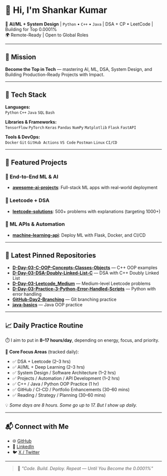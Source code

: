 
# 👋 Hi, I'm Shankar Kumar

🧠 **AI/ML + System Design** | `Python` • `C++` • `Java` | DSA + CP • LeetCode | Building for Top 0.0001%  
🌍 Remote-Ready | Open to Global Roles

---

## 🚀 Mission
**Become the Top in Tech** — mastering AI, ML, DSA, System Design, and Building Production-Ready Projects with Impact.

---

## 🔧 Tech Stack

**Languages:**  
`Python` `C++` `Java` `SQL` `Bash`

**Libraries & Frameworks:**  
`TensorFlow` `PyTorch` `Keras` `Pandas` `NumPy` `Matplotlib` `Flask` `FastAPI`

**Tools & DevOps:**  
`Docker` `Git` `GitHub Actions` `VS Code` `Postman` `Linux` `CI/CD`

---

## 📌 Featured Projects

### 🎯 End-to-End ML & AI  
- [**awesome-ai-projects**](https://github.com/Shank312/awesome-ai-projects): Full-stack ML apps with real-world deployment

### 🧠 Leetcode + DSA  
- [**leetcode-solutions**](https://github.com/Shank312/leetcode-solutions): 500+ problems with explanations (targeting 1000+)

### 🔁 ML APIs & Automation  
- [**machine-learning-api**](https://github.com/Shank312/machine-learning-api): Deploy ML with Flask, Docker, and CI/CD

---

## 📂 Latest Pinned Repositories

- [**D-Day-03-C-OOP-Concepts-Classes-Objects**](https://github.com/Shank312/D-Day-03-C-OOP-Concepts-Classes-Objects) — C++ OOP examples  
- [**D-Day-03-DSA-Doubly-Linked-List-C**](https://github.com/Shank312/D-Day-03-DSA-Doubly-Linked-List-C) — DSA with C++ Doubly Linked List  
- [**D-Day-03-Leetcode_Medium**](https://github.com/Shank312/D-Day-03-Leetcode_Medium) — Medium-level Leetcode problems  
- [**D-Day-03-Practice-3-Python-Error-Handled-Scripts**](https://github.com/Shank312/D-Day-03-Practice-3-Python-Error-Handled-Scripts) — Python with error handling  
- [**GitHub-Day2-Branching**](https://github.com/Shank312/GitHub-Day2-Branching) — Git branching practice  
- [**java-basics**](https://github.com/Shank312/java-basics) — Java OOP practice

---

## 📈 Daily Practice Routine

⏱️ I aim to put in **8–17 hours/day**, depending on energy, focus, and priority.

🧠 **Core Focus Areas** (tracked daily):
- ✅ DSA + Leetcode (2–3 hrs)  
- ✅ AI/ML + Deep Learning (2–3 hrs)  
- ✅ System Design / Software Architecture (1–2 hrs)  
- ✅ Projects / Automation / API Development (1–2 hrs)  
- ✅ C++ / Java / Python OOP Practice (1 hr)  
- ✅ GitHub / CI-CD / Portfolio Enhancements (30–60 mins)  
- ✅ Reading / Strategy / Planning (30–60 mins)

💡 *Some days are 8 hours. Some go up to 17. But I show up daily.*

---

## 📬 Connect with Me

- 🌐 [GitHub](https://github.com/Shank312)
- 💼 [LinkedIn](https://www.linkedin.com/in/shankar-kumar-001533170/)
- 🐦 [X / Twitter](https://x.com/ShankarKum35623)

---

> 🚀 *"Code. Build. Deploy. Repeat — Until You Become the 0.0001%"*
